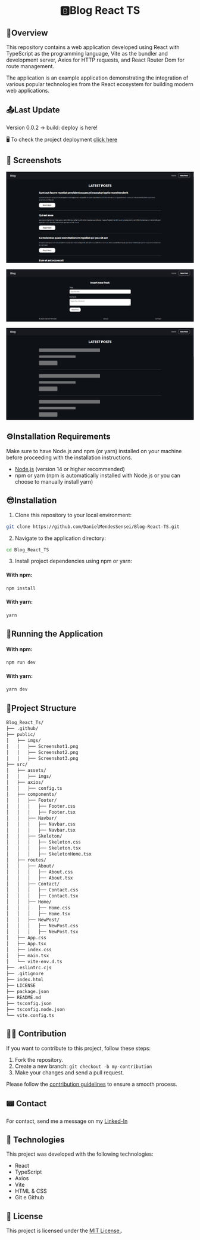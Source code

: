 <h1 align="center">🅱️Blog React TS</h1>

## 👀Overview

This repository contains a web application developed using React with TypeScript as the programming language, Vite as the bundler and development server, Axios for HTTP requests, and React Router Dom for route management.

The application is an example application demonstrating the integration of various popular technologies from the React ecosystem for building modern web applications.

## 📤Last Update

Version 0.0.2 -> build: deploy is here!

🖥 To check the project deployment [click here](https://danielmendessensei.github.io/Blog-React-TS/)

## 📸 Screenshots

[![Screenshot](./public/imgs/Screenshot1.png "Click on the image to go to the site")](https://danielmendessensei.github.io/Blog-React-TS/)

[![Screenshot](./public/imgs/Screenshot2.png "Click on the image to go to the site")](https://danielmendessensei.github.io/Blog-React-TS/)

[![Screenshot](./public/imgs/Screenshot3.png "Click on the image to go to the site")](https://danielmendessensei.github.io/Blog-React-TS/)

## ⚙️Installation Requirements

Make sure to have Node.js and npm (or yarn) installed on your machine before proceeding with the installation instructions.

- [Node.js](https://nodejs.org/) (version 14 or higher recommended)
- npm or yarn (npm is automatically installed with Node.js or you can choose to manually install yarn)

## 😎Installation

1. Clone this repository to your local environment:

```bash
git clone https://github.com/DanielMendesSensei/Blog-React-TS.git
```

2. Navigate to the application directory:

```bash
cd Blog_React_TS
```

3. Install project dependencies using npm or yarn:

#### With npm:

```bash
npm install
```

#### With yarn:

```bash
yarn
```

## 💽Running the Application

#### With npm:

```bash
npm run dev
```

#### With yarn:

```bash
yarn dev
```

## 📂Project Structure

```
Blog_React_Ts/
├── .github/
├── public/
│   ├── imgs/
│   │   ├── Screenshot1.png
│   │   ├── Screenshot2.png
│   │   ├── Screenshot3.png
├── src/
│   ├── assets/
│   │   ├── imgs/
│   ├── axios/
│   │   ├── config.ts
│   ├── components/
│   │   ├── Footer/
│   │   │   ├── Footer.css
│   │   │   ├── Footer.tsx
│   │   ├── Navbar/
│   │   │   ├── Navbar.css
│   │   │   ├── Navbar.tsx
│   │   ├── Skeleton/
│   │   │   ├── Skeleton.css
│   │   │   ├── Skeleton.tsx
│   │   │   ├── SkeletonHome.tsx
│   ├── routes/
│   │   ├── About/
│   │   │   ├── About.css
│   │   │   ├── About.tsx
│   │   ├── Contact/
│   │   │   ├── Contact.css
│   │   │   ├── Contact.tsx
│   │   ├── Home/
│   │   │   ├── Home.css
│   │   │   ├── Home.tsx
│   │   ├── NewPost/
│   │   │   ├── NewPost.css
│   │   │   ├── NewPost.tsx
│   ├── App.css
│   ├── App.tsx
│   ├── index.css
│   ├── main.tsx
│   └── vite-env.d.ts
├── .eslintrc.cjs
├── .gitignore
├── index.html
├── LICENSE
├── package.json
├── README.md
├── tsconfig.json
├── tsconfig.node.json
└── vite.config.ts
```

## 💪🏾 Contribution

If you want to contribute to this project, follow these steps:

1. Fork the repository.
2. Create a new branch: `git checkout -b my-contribution`
3. Make your changes and send a pull request.

Please follow the [contribution guidelines](./.github/CONTRIBUTING) to ensure a smooth process.

## 📟 Contact

For contact, send me a message on my [Linked-In](https://www.linkedin.com/in/daniel-jose-da-silva-mendes-2bb155192/)

## 🚀 Technologies

This project was developed with the following technologies:

- React
- TypeScript
- Axios
- Vite
- HTML & CSS
- Git e Github

## 📜 License

This project is licensed under the [MIT License.](../LICENSE).
